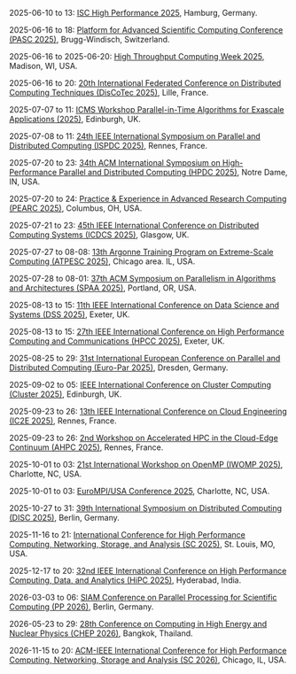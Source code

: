 2025-06-10 to 13: [ISC High Performance 2025](https://isc-hpc.com "ISC High Performance 2025 focuses on high-performance computing, covering parallel algorithms, exascale architectures, and GPU computing. Topics include scientific simulations, AI integration, and applications in physics and climate, emphasizing scalable computational performance."), Hamburg, Germany.

2025-06-16 to 18: [Platform for Advanced Scientific Computing Conference (PASC 2025)](https://pasc25.pasc-conference.org/ "Focuses on advanced scientific computing, covering high-performance computing, numerical algorithms, and data-intensive simulations. Topics include computational physics, climate modeling, and machine learning, emphasizing scalable computing solutions for scientific research."), Brugg-Windisch, Switzerland.

2025-06-16 to 2025-06-20: [High Throughput Computing Week 2025](https://indico.cern.ch/event/1411013/ "HTC 2025 explores high-throughput computing, focusing on scientific applications in physics. Topics include distributed computing, grid computing, and data-intensive workflows. Discussions cover applications in LHC data processing and cosmological simulations, advancing computational scalability."), Madison, WI, USA.

2025-06-16 to 20: [20th International Federated Conference on Distributed Computing Techniques (DisCoTec 2025)](https://www.discotec.org/2025/ "Covers distributed computing techniques, focusing on concurrency, coordination, and formal methods. Topics include distributed algorithms, cloud computing, and applications in networked systems."), Lille, France.

2025-07-07 to 11: [ICMS Workshop Parallel-in-Time Algorithms for Exascale Applications (2025)](https://www.icms.org.uk/workshops/2025/parallel-time-algorithms-exascale-applications "This workshop focuses on parallel-in-time algorithms, covering temporal parallelization, numerical solvers, and exascale computing. Topics include applications in fluid dynamics, climate modeling, and molecular dynamics, emphasizing scalable computational methods for large-scale time-dependent simulations."), Edinburgh, UK.

2025-07-08 to 11: [24th IEEE International Symposium on Parallel and Distributed Computing (ISPDC 2025)](https://ispdc2025.inria.fr "ISPDC 2025 focuses on parallel and distributed computing, covering high-performance computing, cloud computing, and parallel algorithms. Topics include distributed machine learning, big data processing, and applications in scientific simulations, emphasizing scalable computational architectures."), Rennes, France.

2025-07-20 to 23: [34th ACM International Symposium on High-Performance Parallel and Distributed Computing (HPDC 2025)](https://hpdc.sci.utah.edu/2025/ "HPDC 2025 focuses on high-performance parallel and distributed computing, covering cluster computing, accelerators, and cloud systems. Topics include parallel algorithms, big data processing, and applications in AI and scientific computing, emphasizing scalable high-performance computational architectures."), Notre Dame, IN, USA.

2025-07-20 to 24: [Practice & Experience in Advanced Research Computing (PEARC 2025)](https://pearc.acm.org "PEARC 2025 focuses on advanced research computing, covering high-performance computing, cyberinfrastructure, and data-intensive computing. Topics include scientific workflows, cloud computing, and applications in physics and biology, emphasizing practical solutions for research computing challenges."), Columbus, OH, USA.

2025-07-21 to 23: [45th IEEE International Conference on Distributed Computing Systems (ICDCS 2025)](https://icdcs2025.icdcs.org/ "ICDCS 2025 focuses on distributed computing systems, covering cloud computing, edge computing, and blockchain. Topics include distributed AI, fault tolerance, and applications in IoT and smart cities, emphasizing scalable and reliable distributed system architectures."), Glasgow, UK.

2025-07-27 to 08-08: [13th Argonne Training Program on Extreme-Scale Computing (ATPESC 2025)](https://extremecomputingtraining.anl.gov/ "Focuses on extreme-scale computing. Topics include high-performance computing, parallel algorithms, and computational techniques for large-scale scientific simulations."), Chicago area. IL, USA.

2025-07-28 to 08-01: [37th ACM Symposium on Parallelism in Algorithms and Architectures (SPAA 2025)](https://spaa.acm.org "SPAA 2025 focuses on parallel algorithms and architectures, covering parallel graph algorithms, scheduling, and distributed computing. Topics include GPU computing, big data analytics, and applications in machine learning, emphasizing scalable parallel computational frameworks."), Portland, OR, USA.

2025-08-13 to 15: [11th IEEE International Conference on Data Science and Systems (DSS 2025)](https://hpcn.exeter.ac.uk/dss2025/ "DSS 2025 focuses on data science and systems, covering big data analytics, machine learning, and distributed computing. Topics include data mining, real-time processing, and applications in healthcare and finance, emphasizing scalable computational systems for data science."), Exeter, UK.

2025-08-13 to 15: [27th IEEE International Conference on High Performance Computing and Communications (HPCC 2025)](https://hpcn.exeter.ac.uk/hpcc2025/ "HPCC 2025 focuses on high-performance computing and communications, covering parallel architectures, cloud computing, and network optimization. Topics include AI accelerators, big data processing, and applications in scientific computing, emphasizing scalable and efficient computational systems."), Exeter, UK.

2025-08-25 to 29: [31st International European Conference on Parallel and Distributed Computing (Euro-Par 2025)](https://2025.euro-par.org/ "Euro-Par 2025 explores parallel and distributed computing, covering high-performance architectures, cloud computing, and parallel algorithms. Topics include AI accelerators, big data processing, and applications in scientific computing, emphasizing scalable computational systems and performance optimization."), Dresden, Germany.

2025-09-02 to 05: [IEEE International Conference on Cluster Computing (Cluster 2025)](https://clustercomp.org/2025/ "Cluster 2025 focuses on cluster computing, covering parallel architectures, distributed systems, and high-performance computing. Topics include cloud clusters, AI workloads, and applications in scientific simulations, emphasizing scalable and efficient computational frameworks for cluster-based systems."), Edinburgh, UK.

2025-09-23 to 26: [13th IEEE International Conference on Cloud Engineering (IC2E 2025)](https://conferences.computer.org/IC2E/2025/ "IC2E 2025 focuses on cloud engineering, covering cloud architectures, serverless computing, and resource management. Topics include AI-driven cloud optimization, big data processing, and applications in IoT, emphasizing scalable and efficient cloud-based computational systems."), Rennes, France.

2025-09-23 to 26: [2nd Workshop on Accelerated HPC in the Cloud-Edge Continuum (AHPC 2025)](http://ahpc3.di.unipi.it/ "AHPC 2025 focuses on accelerated high-performance computing in cloud-edge systems, covering GPU computing, edge AI, and distributed architectures. Topics include applications in real-time analytics and IoT, emphasizing scalable computational solutions for cloud-edge integration."), Rennes, France.

2025-10-01 to 03: [21st International Workshop on OpenMP (IWOMP 2025)](https://www.iwomp.org/ "Explores OpenMP advancements for parallel programming, covering multi-core architectures, task-based parallelism, and GPU computing. Topics include performance optimization, scientific computing, and applications in data-intensive simulations, emphasizing practical implementations."), Charlotte, NC, USA.

2025-10-01 to 03: [EuroMPI/USA Conference 2025](https://eurompi.org/ "Focuses on message-passing interface (MPI) advancements, covering parallel computing, distributed systems, and high-performance computing. Topics include scalable algorithms, fault tolerance, and applications in scientific simulations, emphasizing computational performance."), Charlotte, NC, USA.

2025-10-27 to 31: [39th International Symposium on Distributed Computing (DISC 2025)](https://disc-conference.org/wp/disc2025/ "DISC 2025 focuses on distributed computing, covering distributed algorithms, fault tolerance, and blockchain. Topics include applications in cloud computing, IoT, and decentralized systems, emphasizing theoretical and computational advancements in scalable distributed system design and analysis."), Berlin, Germany.

2025-11-16 to 21: [International Conference for High Performance Computing, Networking, Storage, and Analysis (SC 2025)](https://sc25.supercomputing.org "SC 2025 explores high-performance computing, covering parallel architectures, cloud computing, and big data analytics. Topics include AI accelerators, exascale computing, and applications in scientific simulations, emphasizing scalable computational systems for advanced computing and data processing."), St. Louis, MO, USA.

2025-12-17 to 20: [32nd IEEE International Conference on High Performance Computing, Data, and Analytics (HiPC 2025)](https://www.hipc.org/ "HiPC 2025 explores high-performance computing, covering parallel processing, big data analytics, and cloud computing. Topics include AI accelerators, scientific simulations, and IoT applications, emphasizing scalable computational architectures and algorithms for advanced data processing and analysis."), Hyderabad, India.

2026-03-03 to 06: [SIAM Conference on Parallel Processing for Scientific Computing (PP 2026)](https://www.siam.org/conferences-events/siam-conferences/pp26/ "Focuses on parallel processing for scientific computing, covering high-performance computing, parallel algorithms, and distributed systems. Topics include numerical simulations, big data analytics, and applications in physics and engineering, emphasizing computational efficiency."), Berlin, Germany.

2026-05-23 to 29: [28th Conference on Computing in High Energy and Nuclear Physics (CHEP 2026)](https://chep2026.phys.sc.chula.ac.th "CHEP 2026 focuses on computing in high-energy and nuclear physics, covering data analysis, simulation, and machine learning. Topics include particle detector simulations, big data processing, and AI applications, emphasizing computational tools for advancing nuclear and particle physics research."), Bangkok, Thailand.

2026-11-15 to 20: [ACM-IEEE International Conference for High Performance Computing, Networking, Storage and Analysis (SC 2026)](https://conferences.ieee.org/conferences_events/conferences/conferencedetails/51908 "SC 2026 explores high-performance computing, covering parallel architectures, cloud computing, and big data analytics. Topics include AI accelerators, exascale computing, and scientific simulations, emphasizing scalable computational systems for advanced computing and data processing."), Chicago, IL, USA.

